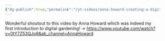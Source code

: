 ```yaml
---
{"dg-publish":true,"permalink":"/yt-videos/anna-howard-creating-a-digital-garden-to-end-my-doomscrolling/","created":"2025-06-10T00:42:28.063+02:00","updated":"2025-06-12T13:28:36.117+02:00"}
---
```


Wonderful shoutout to this video by Anna Howard which was indeed my first introduction to digital gardening! -> https://www.youtube.com/watch?v=0tY7Z53QJo8&ab_channel=AnnaHoward
